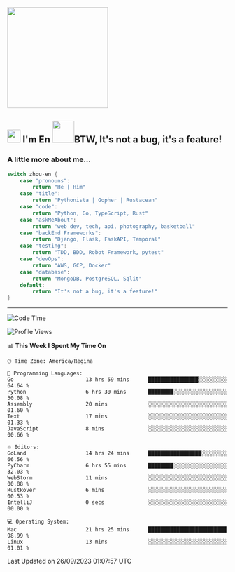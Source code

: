 <img align='center' src="https://media.giphy.com/media/GP1TJJSV4Ys1r64q2A/giphy.gif" width="230">

<h2><img src="https://emojis.slackmojis.com/emojis/images/1531849430/4246/blob-sunglasses.gif?1531849430" width="30"/> I'm En <img src="https://media.giphy.com/media/12oufCB0MyZ1Go/giphy.gif" width="50">BTW, It's not a bug, it's a feature!</h2>


<!-- <img align='right' src="https://media.giphy.com/media/M9gbBd9nbDrOTu1Mqx/giphy.gif" width="230"> -->


### A little more about me... 
<!--
```javascript
const zhou-en = {
    pronouns: "He" | "Him",
    title: "Pythonista" | "Gopher" | "Rustacean",
    code: ["Python", "Go", "Rust", "TypeScript"],
    askMeAbout: ["web dev", "tech", "app dev", "photography"],
    technologies: {
        backEnd: {
            python: ["Django", "Flask", "FaskAPI"],
            go: []
        },
        scraping: ["selenium", "scrapy", "spider"],
        testing: ["Robot Framework"],
        devOps: ["AWS", "Docker", "GCP", "Nginx"],
        databases: ["mongo", "postgresql", "sqlite"],
        misc: ["Firebase", "Heroku"]
    },
    architecture: ["Event Driven Architecture", "Microservices"],
    currentFocus: ["Temporal", "Rust"],
    funFact: "It's not a bug, it's a feature!"
};
```
  -->

```go
switch zhou-en {
    case "pronouns":
        return "He | Him"
    case "title":
        return "Pythonista | Gopher | Rustacean"
    case "code":
        return "Python, Go, TypeScript, Rust"
    case "askMeAbout":
        return "web dev, tech, api, photography, basketball"
    case "backEnd Frameworks":
        return "Django, Flask, FaskAPI, Temporal"
    case "testing":
        return "TDD, BDD, Robot Framework, pytest"
    case "devOps":
        return "AWS, GCP, Docker"
    case "database":
        return "MongoDB, PostgreSQL, Sqlit"
    default:
        return "It's not a bug, it's a feature!"
}
```




---
<!--START_SECTION:waka-->
![Code Time](http://img.shields.io/badge/Code%20Time-971%20hrs%2015%20mins-blue)

![Profile Views](http://img.shields.io/badge/Profile%20Views-0-blue)

📊 **This Week I Spent My Time On** 

```text
🕑︎ Time Zone: America/Regina

💬 Programming Languages: 
Go                       13 hrs 59 mins      ████████████████░░░░░░░░░   64.64 % 
Python                   6 hrs 30 mins       ████████░░░░░░░░░░░░░░░░░   30.08 % 
Assembly                 20 mins             ░░░░░░░░░░░░░░░░░░░░░░░░░   01.60 % 
Text                     17 mins             ░░░░░░░░░░░░░░░░░░░░░░░░░   01.33 % 
JavaScript               8 mins              ░░░░░░░░░░░░░░░░░░░░░░░░░   00.66 % 

🔥 Editors: 
GoLand                   14 hrs 24 mins      █████████████████░░░░░░░░   66.56 % 
PyCharm                  6 hrs 55 mins       ████████░░░░░░░░░░░░░░░░░   32.03 % 
WebStorm                 11 mins             ░░░░░░░░░░░░░░░░░░░░░░░░░   00.88 % 
RustRover                6 mins              ░░░░░░░░░░░░░░░░░░░░░░░░░   00.53 % 
IntelliJ                 0 secs              ░░░░░░░░░░░░░░░░░░░░░░░░░   00.00 % 

💻 Operating System: 
Mac                      21 hrs 25 mins      █████████████████████████   98.99 % 
Linux                    13 mins             ░░░░░░░░░░░░░░░░░░░░░░░░░   01.01 % 
```


 Last Updated on 26/09/2023 01:07:57 UTC
<!--END_SECTION:waka-->
